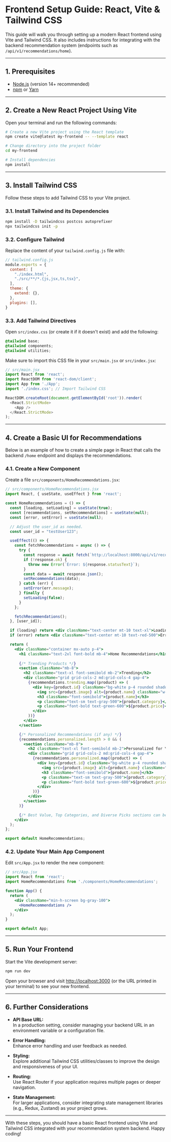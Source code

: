 # Frontend Setup Guide: React, Vite & Tailwind CSS

This guide will walk you through setting up a modern React frontend using Vite and Tailwind CSS. It also includes instructions for integrating with the backend recommendation system (endpoints such as `/api/v1/recommendations/home`).

---

## 1. Prerequisites

- [Node.js](https://nodejs.org/) (version 14+ recommended)
- [npm](https://www.npmjs.com/) or [Yarn](https://yarnpkg.com/)

---

## 2. Create a New React Project Using Vite

Open your terminal and run the following commands:

```bash
# Create a new Vite project using the React template
npm create vite@latest my-frontend -- --template react

# Change directory into the project folder
cd my-frontend

# Install dependencies
npm install
```

---

## 3. Install Tailwind CSS

Follow these steps to add Tailwind CSS to your Vite project.

### 3.1. Install Tailwind and its Dependencies

```bash
npm install -D tailwindcss postcss autoprefixer
npx tailwindcss init -p
```

### 3.2. Configure Tailwind

Replace the content of your `tailwind.config.js` file with:

```javascript
// tailwind.config.js
module.exports = {
  content: [
    "./index.html",
    "./src/**/*.{js,jsx,ts,tsx}",
  ],
  theme: {
    extend: {},
  },
  plugins: [],
}
```

### 3.3. Add Tailwind Directives

Open `src/index.css` (or create it if it doesn't exist) and add the following:

```css
@tailwind base;
@tailwind components;
@tailwind utilities;
```

Make sure to import this CSS file in your `src/main.jsx` or `src/index.jsx`:

```javascript
// src/main.jsx
import React from 'react';
import ReactDOM from 'react-dom/client';
import App from './App';
import './index.css'; // Import Tailwind CSS

ReactDOM.createRoot(document.getElementById('root')).render(
  <React.StrictMode>
    <App />
  </React.StrictMode>
);
```

---

## 4. Create a Basic UI for Recommendations

Below is an example of how to create a simple page in React that calls the backend `/home` endpoint and displays the recommendations.

### 4.1. Create a New Component

Create a file `src/components/HomeRecommendations.jsx`:

```jsx
// src/components/HomeRecommendations.jsx
import React, { useState, useEffect } from 'react';

const HomeRecommendations = () => {
  const [loading, setLoading] = useState(true);
  const [recommendations, setRecommendations] = useState(null);
  const [error, setError] = useState(null);

  // Adjust the user_id as needed.
  const user_id = "testUser123";

  useEffect(() => {
    const fetchRecommendations = async () => {
      try {
        const response = await fetch(`http://localhost:8000/api/v1/recommendations/home?user_id=${user_id}`);
        if (!response.ok) {
          throw new Error(`Error: ${response.statusText}`);
        }
        const data = await response.json();
        setRecommendations(data);
      } catch (err) {
        setError(err.message);
      } finally {
        setLoading(false);
      }
    };

    fetchRecommendations();
  }, [user_id]);

  if (loading) return <div className="text-center mt-10 text-xl">Loading recommendations...</div>;
  if (error) return <div className="text-center mt-10 text-red-500">Error: {error}</div>;

  return (
    <div className="container mx-auto p-4">
      <h1 className="text-2xl font-bold mb-4">Home Recommendations</h1>
      
      {/* Trending Products */}
      <section className="mb-8">
        <h2 className="text-xl font-semibold mb-2">Trending</h2>
        <div className="grid grid-cols-2 md:grid-cols-4 gap-4">
          {recommendations.trending.map((product) => (
            <div key={product.id} className="bg-white p-4 rounded shadow">
              <img src={product.image} alt={product.name} className="w-full h-32 object-cover mb-2" />
              <h3 className="font-semibold">{product.name}</h3>
              <p className="text-sm text-gray-500">{product.category}</p>
              <p className="font-bold text-green-600">${product.price}</p>
            </div>
          ))}
        </div>
      </section>

      {/* Personalized Recommendations (if any) */}
      {recommendations.personalized.length > 0 && (
        <section className="mb-8">
          <h2 className="text-xl font-semibold mb-2">Personalized for You</h2>
          <div className="grid grid-cols-2 md:grid-cols-4 gap-4">
            {recommendations.personalized.map((product) => (
              <div key={product.id} className="bg-white p-4 rounded shadow">
                <img src={product.image} alt={product.name} className="w-full h-32 object-cover mb-2" />
                <h3 className="font-semibold">{product.name}</h3>
                <p className="text-sm text-gray-500">{product.category}</p>
                <p className="font-bold text-green-600">${product.price}</p>
              </div>
            ))}
          </div>
        </section>
      )}

      {/* Best Value, Top Categories, and Diverse Picks sections can be added similarly */}
    </div>
  );
};

export default HomeRecommendations;
```

### 4.2. Update Your Main App Component

Edit `src/App.jsx` to render the new component:

```jsx
// src/App.jsx
import React from 'react';
import HomeRecommendations from './components/HomeRecommendations';

function App() {
  return (
    <div className="min-h-screen bg-gray-100">
      <HomeRecommendations />
    </div>
  );
}

export default App;
```

---

## 5. Run Your Frontend

Start the Vite development server:

```bash
npm run dev
```

Open your browser and visit [http://localhost:3000](http://localhost:3000) (or the URL printed in your terminal) to see your new frontend.

---

## 6. Further Considerations

- **API Base URL:**  
  In a production setting, consider managing your backend URL in an environment variable or a configuration file.

- **Error Handling:**  
  Enhance error handling and user feedback as needed.

- **Styling:**  
  Explore additional Tailwind CSS utilities/classes to improve the design and responsiveness of your UI.

- **Routing:**  
  Use React Router if your application requires multiple pages or deeper navigation.

- **State Management:**  
  For larger applications, consider integrating state management libraries (e.g., Redux, Zustand) as your project grows.

---

With these steps, you should have a basic React frontend using Vite and Tailwind CSS integrated with your recommendation system backend. Happy coding!